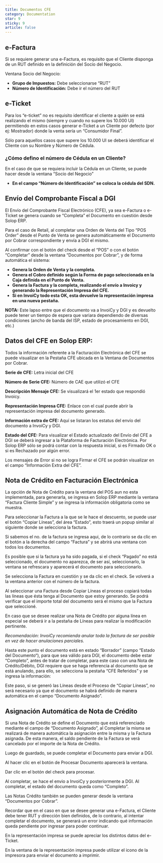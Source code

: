 ```yaml
---
title: Documentos CFE
category: Documentation
star: 9
sticky: 9
article: false
---
```


## **e-Factura**

Si se requiere generar una e-Factura, es requisito que el Cliente disponga de un RUT definido en la definición del Socio del Negocio.

Ventana Socio del Negocio:

* **Grupo de Impuestos:** Debe seleccionarse “RUT”
* **Número de Identificación:** Debe ir el número del RUT

## **e-Ticket**

Para los “e-ticket” no es requisito identificar el cliente a quién se está realizando el mismo (siempre y cuando no supere los 10.000 UI) permitiendo en estos casos generar e-Ticket a un Cliente por defecto (por ej: Mostrador) donde la venta sería un “Consumidor Final”.

Sólo para aquellos casos que supere los 10.000 UI se deberá identificar el Cliente con su Nombre y Número de Cédula.

### **¿Cómo defino el número de Cédula en un Cliente?**

En el caso de que se requiera incluir la Cédula en un Cliente, se puede hacer desde la ventana “Socio del Negocio”

* **En el campo “Número de Identificación” se coloca la cédula del SDN.**

## **Envío del Comprobante Fiscal a DGI**

El Envío del Comprobante Fiscal Electrónico (CFE), ya sea e-Factura o e-Ticket se genera cuando se “Completa” el Documento en cuestión desde Solop ERP.

Para el caso de Retail, al completar una Orden de Venta del Tipo “POS Order” desde el Punto de Venta se genera automáticamente el Documento por Cobrar correspondiente y envía a DGI el mismo.

Al confirmar con el botón del check desde el “POS” o con el botón “Completar” desde la ventana “Documentos por Cobrar”, y de forma automática el sistema:

* **Genera la Orden de Venta y la completa.**
* **Genera el Cobro definido según la Forma de pago seleccionada en la Caja definida en el Punto de Venta.**
* **Genera la Factura y la completa, realizando el envío a Invoicy y generando la Representación Impresa del CFE.**
* **Si en InvoiCy todo esta OK, esta devuelve la representación impresa en una nueva pestaña.**

**NOTA:** Este lapso entre que el documento va a InvoiCy y DGI y es devuelto puede tener un tiempo de espera que variara dependiendo de diversas condiciones (ancho de banda del ISP, estado de procesamiento en DGI, etc.)

## **Datos del CFE en Solop ERP:**

Todos la información referente a la Facturación Electrónica del CFE se puede visualizar en la Pestaña CFE ubicada en la Ventana de Documentos por Cobrar.

**Serie de CFE:** Letra inicial del CFE

**Número de Serie CFE:** Número de CAE que utilizó el CFE

**Descripción Mensaje CFE:** Se visualizará el 1er estado que respondió Invoicy.

**Representación Impresa CFE:** Enlace con el cual puede abrir la representación impresa del documento generado.

**Información extra de CFE:** Aquí se listaran los estatus del envío del documento a InvoiCy y DGI.

**Estado del CFE:** Para visualizar el Estado actualizado del Envío del CFE a DGI se deberá ingresar a la Plataforma de Facturación Electrónica. Por Solop ERP sólo se podrá contar con la respuesta inicial, si es Firmado OK o si es Rechazado por algún error.

Los mensajes de Error si no se logra Firmar el CFE se podrán visualizar en el campo “Información Extra del CFE”.

## **Nota de Crédito en Facturación Electrónica**

La opción de Nota de Crédito para la ventana del POS aun no esta implementada, para generarla, se ingresa en Solop ERP mediante la ventana “Factura Cliente Simple” y se ingresa la información obligatoria como se muestra.

Para seleccionar la Factura a la que se le hace el descuento, se puede usar el botón “Copiar Líneas”, del área “Estado”, esto traerá un popup similar al siguiente donde se selecciona la factura.

Si sabemos el no. de la factura se ingresa aqui, de lo contrario se da clic en el botón a la derecha del campo “Factura” y se abrirá una ventana con todos los documentos.

Es posible que si la factura ya ha sido pagada, si el check “Pagado” no está seleccionado, el documento no aparezca, de ser así, seleccionarlo, la ventana se refrescara y aparecerá el documento para seleccionarlo.

Se selecciona la Factura en cuestión y se da clic en el check. Se volverá a la ventana anterior con el número de la factura.

Al seleccionar una Factura desde Copiar Líneas el proceso copiará todas las líneas que ésta tenga al Documento que estoy generando. Se podrá verificar que el importe total del documento será el mismo que la Factura que seleccioné.

En caso que se desee realizar una Nota de Crédito por alguna línea en especial se deberá ir a la pestaña de Líneas para realizar la modificación pertinente.

*Recomendación: InvoiCy recomienda anular toda la factura de ser posible en vez de hacer anulaciones parciales.*

Hasta este punto el documento está en estado “Borrador” (campo “Estado del Documento“), para que sea válido para DGI, el documento debe estar “Completo”, antes de tratar de completar, para este caso con una Nota de Crédito/Débito, DGI requiere que se haga referencia al documento que se está anulando, para ello, se selecciona la pestaña “CFE Referidos” y se ingresa la información:

Este paso, si se generó las Líneas desde el Proceso de “Copiar Líneas”, no será necesario ya que el documento se habrá definido de manera automática en el campo “Documento Asignado”.

## **Asignación Automática de Nota de Crédito**

Si una Nota de Crédito se define el Documento que está referenciado mediante el campo de “Documento Asignado”, al Completar la misma se realizará de manera automática la asignación entre la misma y la Factura asignada. De esta manera, el saldo pendiente de la Factura se verá cancelado por el importe de la Nota de Crédito.

Luego de guardado, se puede completar el Documento para enviar a DGI.

Al hacer clic en el botón de Procesar Documento aparecerá la ventana.

Dar clic en el botón del check para procesar.

Al completar, se hace el envio a InvoiCy y posteriormente a DGI. Al completar, el estado del documento queda como “Completo”.

Las Notas Crédito también se pueden generar desde la ventana “Documentos por Cobrar”.

Recordar que en el caso en que se desee generar una e-Factura, el Cliente debe tener RUT y dirección bien definidos, de lo contrario, al intentar completar el documento, se generará un error indicando qué información queda pendiente por ingresar para poder continuar.

En la representación impresa se puede apreciar los distintos datos del e-Ticket.

En la ventana de la representación impresa puede utilizar el icono de la impresora para enviar el documento a imprimir.
